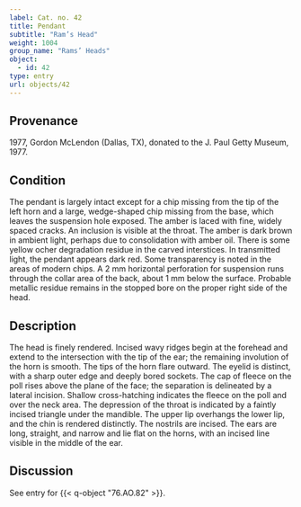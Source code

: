 ```yaml
---
label: Cat. no. 42
title: Pendant
subtitle: "Ram’s Head"
weight: 1004
group_name: "Rams’ Heads"
object:
  - id: 42
type: entry
url: objects/42
---
```


## Provenance

1977, Gordon McLendon (Dallas, TX), donated to the J. Paul Getty Museum, 1977.

## Condition

The pendant is largely intact except for a chip missing from the tip of the left horn and a large, wedge-shaped chip missing from the base, which leaves the suspension hole exposed. The amber is laced with fine, widely spaced cracks. An inclusion is visible at the throat. The amber is dark brown in ambient light, perhaps due to consolidation with amber oil. There is some yellow ocher degradation residue in the carved interstices. In transmitted light, the pendant appears dark red. Some transparency is noted in the areas of modern chips. A 2 mm horizontal perforation for suspension runs through the collar area of the back, about 1 mm below the surface. Probable metallic residue remains in the stopped bore on the proper right side of the head.

## Description

The head is finely rendered. Incised wavy ridges begin at the forehead and extend to the intersection with the tip of the ear; the remaining involution of the horn is smooth. The tips of the horn flare outward. The eyelid is distinct, with a sharp outer edge and deeply bored sockets. The cap of fleece on the poll rises above the plane of the face; the separation is delineated by a lateral incision. Shallow cross-hatching indicates the fleece on the poll and over the neck area. The depression of the throat is indicated by a faintly incised triangle under the mandible. The upper lip overhangs the lower lip, and the chin is rendered distinctly. The nostrils are incised. The ears are long, straight, and narrow and lie flat on the horns, with an incised line visible in the middle of the ear.

## Discussion

See entry for {{< q-object "76.AO.82" >}}.
